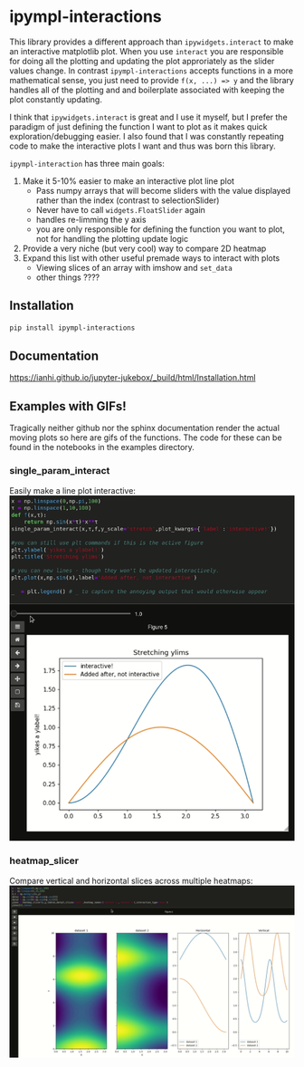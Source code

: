 # ipympl-interactions

This library provides a different approach than `ipywidgets.interact` to make an interactive matplotlib plot. When you use `interact` you are responsible for doing all the plotting and updating the plot approriately as the slider values change. In contrast `ipympl-interactions` accepts functions in a more mathematical sense, you just need to provide `f(x, ...) => y` and the library handles all of the plotting and and boilerplate associated with keeping the plot constantly updating.

I think that `ipywidgets.interact` is great and I use it myself, but I prefer the paradigm of just defining the function I want to plot as it makes quick exploration/debugging easier. I also found that I was constantly repeating code to make the interactive plots I want and thus was born this library.


`ipympl-interaction` has three main goals:
1. Make it 5-10% easier to make an interactive plot line plot
    - Pass numpy arrays that will become sliders with the value displayed rather than the index (contrast to selectionSlider)
    - Never have to call `widgets.FloatSlider` again
    - handles re-limming the y axis
    - you are only responsible for defining the function you want to plot, not for handling the plotting update logic
2. Provide a very niche (but very cool) way to compare 2D heatmap
3. Expand this list with other useful premade ways to interact with plots
    - Viewing slices of an array with imshow and `set_data`
    - other things ????

## Installation


```bash
pip install ipympl-interactions
```


## Documentation
https://ianhi.github.io/jupyter-jukebox/_build/html/Installation.html

## Examples with GIFs!
Tragically neither github nor the sphinx documentation render the actual moving plots so here are gifs of the functions. The code for these can be found in the notebooks in the examples directory.


### single_param_interact
Easily make a line plot interactive:
![](docs/images/single_param_interact.gif)


### heatmap_slicer
Compare vertical and horizontal slices across multiple heatmaps:
![](docs/images/heatmap_slicer.gif)
